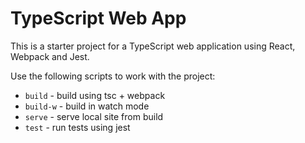 # TypeScript Web App

This is a starter project for a TypeScript web application using React, Webpack and Jest.

Use the following scripts to work with the project:

* `build` - build using tsc + webpack
* `build-w` - build in watch mode
* `serve` - serve local site from build
* `test` - run tests using jest
